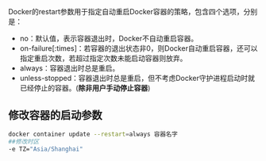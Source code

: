 

Docker的restart参数用于指定自动重启Docker容器的策略，包含四个选项，分别是：

- no：默认值，表示容器退出时，Docker不自动重启容器。
- on-failure[:times]：若容器的退出状态非0，则Docker自动重启容器，还可以指定重启次数，若超过指定次数未能启动容器则放弃。
- always：容器退出时总是重启。
- unless-stopped：容器退出时总是重启，但不考虑Docker守护进程启动时就已经停止的容器。(**除非用户手动停止容器**)


## 修改容器的启动参数
```bash
docker container update --restart=always 容器名字
##修改时区 
-e TZ="Asia/Shanghai" 
```